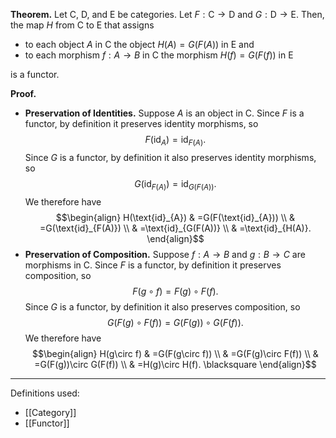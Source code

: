 **Theorem.** Let $\mathsf{C}$, $\mathsf{D}$, and $\mathsf{E}$ be categories. Let $F:\mathsf{C}\to \mathsf{D}$ and $G:\mathsf{D}\to \mathsf{E}$. Then, the map $H$ from $\mathsf{C}$ to $\mathsf{E}$ that assigns
- to each object $A$ in $\mathsf{C}$ the object $H(A)=G(F(A))$ in $\mathsf{E}$ and
- to each morphism $f:A\to B$ in $\mathsf{C}$ the morphism $H(f)=G(F(f))$ in $\mathsf{E}$

is a functor.

**Proof.**
- **Preservation of Identities.** Suppose $A$ is an object in $\mathsf{C}$. Since $F$ is a functor, by definition it preserves identity morphisms, so $$F(\text{id}_{A})=\text{id}_{F(A)}.$$Since $G$ is a functor, by definition it also preserves identity morphisms, so $$G(\text{id}_{F(A)})=\text{id}_{G(F(A))}.$$We therefore have 
  $$\begin{align}
H(\text{id}_{A}) & =G(F(\text{id}_{A})) \\
 & =G(\text{id}_{F(A)}) \\
 & =\text{id}_{G(F(A))} \\
 & =\text{id}_{H(A)}.
\end{align}$$
- **Preservation of Composition.** Suppose $f:A\to B$ and $g:B\to C$ are morphisms in $\mathsf{C}$. Since $F$ is a functor, by definition it preserves composition, so $$F(g\circ f)=F(g)\circ F(f).$$Since $G$ is a functor, by definition it also preserves composition, so $$G(F(g)\circ F(f))=G(F(g))\circ G(F(f)).$$We therefore have
  $$\begin{align}
H(g\circ f) & =G(F(g\circ f)) \\
 & =G(F(g)\circ F(f)) \\
 & =G(F(g))\circ G(F(f)) \\
 & =H(g)\circ H(f). \blacksquare
\end{align}$$


***
Definitions used:
- [[Category]]
- [[Functor]]
